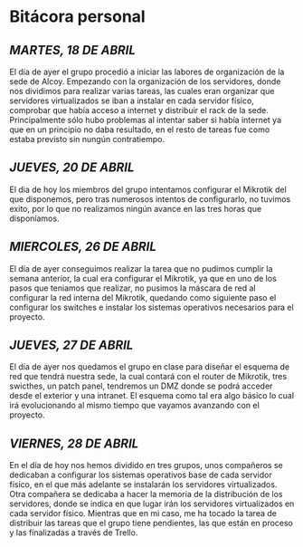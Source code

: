 # Bitácora personal

  ## *MARTES, 18 DE ABRIL*
El día de ayer el grupo procedió a iniciar las labores de organización de la sede de Alcoy. Empezando con la organización de los servidores, donde nos dividimos para realizar varias tareas, las cuales eran organizar que servidores virtualizados se iban a instalar en cada servidor físico, comprobar que había acceso a internet y distribuir el rack de la sede. Principalmente sólo hubo problemas al intentar saber si había internet ya que en un principio no daba resultado, en el resto de tareas fue como estaba previsto sin nungún contratiempo.

  ## *JUEVES, 20 DE ABRIL*
El dia de hoy los miembros del grupo intentamos configurar el Mikrotik del que disponemos, pero tras numerosos intentos de configurarlo, 
no tuvimos exito, por lo que no realizamos ningún avance en las tres horas que disponíamos.
  
  ## *MIERCOLES, 26 DE ABRIL*
El día de ayer conseguimos realizar la tarea que no pudimos cumplir la semana anterior, la cual era configurar el Mikrotik,
ya que en uno de los pasos que teniamos que realizar, no pusimos la máscara de red al configurar la red interna del Mikrotik, 
quedando como siguiente paso el configurar los switches e instalar los sistemas operativos necesarios para el proyecto.
   
  ## *JUEVES, 27 DE ABRIL*
El día de ayer nos quedamos el grupo en clase para diseñar el esquema de red que tendrá nuestra sede, la cual contará con el router de Mikrotik,
tres swicthes, un patch panel, tendremos un DMZ donde se podrá acceder desde el exterior y una intranet. El esquema como tal era algo básico lo cual irá 
evolucionando al mismo tiempo que vayamos avanzando con el proyecto.
   
  ## *VIERNES, 28 DE ABRIL*
En el día de hoy nos hemos dividido en tres grupos, unos compañeros se dedicaban a configurar los sistemas operativos base de cada servidor físico,
en el que más adelante se instalarán los servidores virtualizados. Otra compañera se dedicaba a hacer la memoria de la distribución de los servidores,
donde se indica en que lugar irán los servidores virtualizados en cada servidor físico. Mientras que en mi caso, me ha tocado la tarea de distribuir
las tareas que el grupo tiene pendientes, las que están en proceso y las finalizadas a través de Trello.
